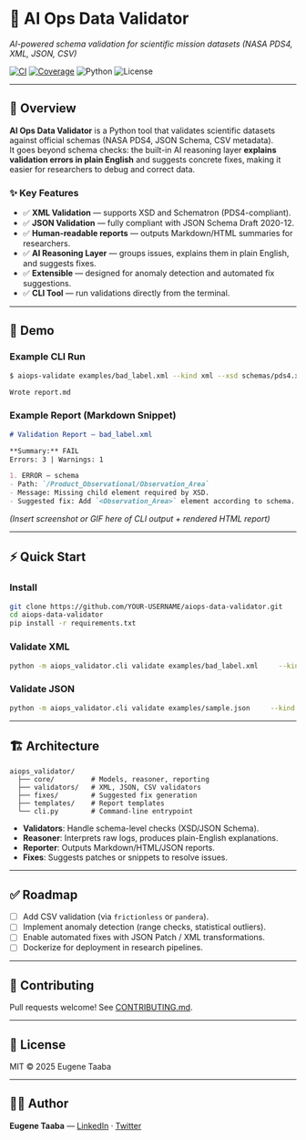 # 🚀 AI Ops Data Validator
*AI-powered schema validation for scientific mission datasets (NASA PDS4, XML, JSON, CSV)*  

[![CI](https://github.com/YOUR-USERNAME/aiops-data-validator/actions/workflows/ci.yml/badge.svg)](https://github.com/YOUR-USERNAME/aiops-data-validator/actions)
[![Coverage](https://img.shields.io/codecov/c/github/YOUR-USERNAME/aiops-data-validator?logo=codecov)](https://codecov.io/gh/YOUR-USERNAME/aiops-data-validator)
![Python](https://img.shields.io/badge/python-3.10%2B-blue?logo=python)
![License](https://img.shields.io/badge/license-MIT-green)

---

## 📖 Overview
**AI Ops Data Validator** is a Python tool that validates scientific datasets against official schemas (NASA PDS4, JSON Schema, CSV metadata).  
It goes beyond schema checks: the built-in AI reasoning layer **explains validation errors in plain English** and suggests concrete fixes, making it easier for researchers to debug and correct data.

### ✨ Key Features
- ✅ **XML Validation** — supports XSD and Schematron (PDS4-compliant).  
- ✅ **JSON Validation** — fully compliant with JSON Schema Draft 2020-12.  
- ✅ **Human-readable reports** — outputs Markdown/HTML summaries for researchers.  
- ✅ **AI Reasoning Layer** — groups issues, explains them in plain English, and suggests fixes.  
- ✅ **Extensible** — designed for anomaly detection and automated fix suggestions.  
- ✅ **CLI Tool** — run validations directly from the terminal.  

---

## 📸 Demo
### Example CLI Run
```bash
$ aiops-validate examples/bad_label.xml --kind xml --xsd schemas/pds4.xsd --schematron schemas/pds4.sch

Wrote report.md
```

### Example Report (Markdown Snippet)
```markdown
# Validation Report — bad_label.xml

**Summary:** FAIL  
Errors: 3 | Warnings: 1  

1. ERROR — schema  
- Path: `/Product_Observational/Observation_Area`  
- Message: Missing child element required by XSD.  
- Suggested fix: Add `<Observation_Area>` element according to schema.  
```

*(Insert screenshot or GIF here of CLI output + rendered HTML report)*

---

## ⚡ Quick Start

### Install
```bash
git clone https://github.com/YOUR-USERNAME/aiops-data-validator.git
cd aiops-data-validator
pip install -r requirements.txt
```

### Validate XML
```bash
python -m aiops_validator.cli validate examples/bad_label.xml     --kind xml --xsd schemas/pds4.xsd --schematron schemas/pds4.sch
```

### Validate JSON
```bash
python -m aiops_validator.cli validate examples/sample.json     --kind json --json-schema schemas/schema.json
```

---

## 🏗️ Architecture
```
aiops_validator/
  ├── core/         # Models, reasoner, reporting
  ├── validators/   # XML, JSON, CSV validators
  ├── fixes/        # Suggested fix generation
  ├── templates/    # Report templates
  └── cli.py        # Command-line entrypoint
```

- **Validators**: Handle schema-level checks (XSD/JSON Schema).  
- **Reasoner**: Interprets raw logs, produces plain-English explanations.  
- **Reporter**: Outputs Markdown/HTML/JSON reports.  
- **Fixes**: Suggests patches or snippets to resolve issues.  

---

## ✅ Roadmap
- [ ] Add CSV validation (via `frictionless` or `pandera`).  
- [ ] Implement anomaly detection (range checks, statistical outliers).  
- [ ] Enable automated fixes with JSON Patch / XML transformations.  
- [ ] Dockerize for deployment in research pipelines.  

---

## 🤝 Contributing
Pull requests welcome! See [CONTRIBUTING.md](CONTRIBUTING.md).  

---

## 📜 License
MIT © 2025 Eugene Taaba  

---

## 👨‍💻 Author
**Eugene Taaba** — [LinkedIn](https://www.linkedin.com/in/YOUR-LINK) · [Twitter](https://twitter.com/YOUR-HANDLE)
